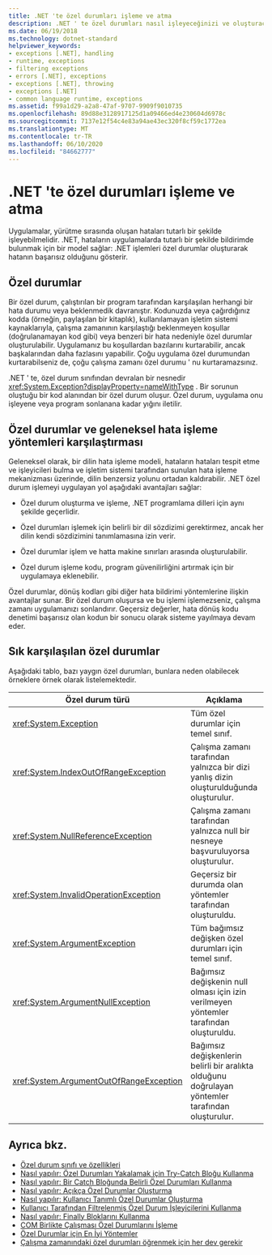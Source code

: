 ```yaml
---
title: .NET 'te özel durumları işleme ve atma
description: .NET ' te özel durumları nasıl işleyeceğinizi ve oluşturacağınızı öğrenin. Özel durumlar, .NET işlemlerinin uygulamalarda başarısız olduğunu gösterir.
ms.date: 06/19/2018
ms.technology: dotnet-standard
helpviewer_keywords:
- exceptions [.NET], handling
- runtime, exceptions
- filtering exceptions
- errors [.NET], exceptions
- exceptions [.NET], throwing
- exceptions [.NET]
- common language runtime, exceptions
ms.assetid: f99a1d29-a2a8-47af-9707-9909f9010735
ms.openlocfilehash: 89d88e3128917125d1a09466ed4e230604d6978c
ms.sourcegitcommit: 7137e12f54c4e83a94ae43ec320f8cf59c1772ea
ms.translationtype: MT
ms.contentlocale: tr-TR
ms.lasthandoff: 06/10/2020
ms.locfileid: "84662777"
---
```

# <a name="handling-and-throwing-exceptions-in-net"></a>.NET 'te özel durumları işleme ve atma

Uygulamalar, yürütme sırasında oluşan hataları tutarlı bir şekilde işleyebilmelidir. .NET, hataların uygulamalarda tutarlı bir şekilde bildirimde bulunmak için bir model sağlar: .NET işlemleri özel durumlar oluşturarak hatanın başarısız olduğunu gösterir.

## <a name="exceptions"></a>Özel durumlar

Bir özel durum, çalıştırılan bir program tarafından karşılaşılan herhangi bir hata durumu veya beklenmedik davranıştır. Kodunuzda veya çağırdığınız kodda (örneğin, paylaşılan bir kitaplık), kullanılamayan işletim sistemi kaynaklarıyla, çalışma zamanının karşılaştığı beklenmeyen koşullar (doğrulanamayan kod gibi) veya benzeri bir hata nedeniyle özel durumlar oluşturulabilir. Uygulamanız bu koşullardan bazılarını kurtarabilir, ancak başkalarından daha fazlasını yapabilir. Çoğu uygulama özel durumundan kurtarabilseniz de, çoğu çalışma zamanı özel durumu ' nu kurtaramazsınız.

.NET ' te, özel durum sınıfından devralan bir nesnedir <xref:System.Exception?displayProperty=nameWithType> . Bir sorunun oluştuğu bir kod alanından bir özel durum oluşur. Özel durum, uygulama onu işleyene veya program sonlanana kadar yığını iletilir.

## <a name="exceptions-vs-traditional-error-handling-methods"></a>Özel durumlar ve geleneksel hata işleme yöntemleri karşılaştırması

Geleneksel olarak, bir dilin hata işleme modeli, hataların hataları tespit etme ve işleyicileri bulma ve işletim sistemi tarafından sunulan hata işleme mekanizması üzerinde, dilin benzersiz yolunu ortadan kaldırabilir. .NET özel durum işlemeyi uygulayan yol aşağıdaki avantajları sağlar:

- Özel durum oluşturma ve işleme, .NET programlama dilleri için aynı şekilde geçerlidir.

- Özel durumları işlemek için belirli bir dil sözdizimi gerektirmez, ancak her dilin kendi sözdizimini tanımlamasına izin verir.

- Özel durumlar işlem ve hatta makine sınırları arasında oluşturulabilir.

- Özel durum işleme kodu, program güvenilirliğini artırmak için bir uygulamaya eklenebilir.

Özel durumlar, dönüş kodları gibi diğer hata bildirimi yöntemlerine ilişkin avantajlar sunar. Bir özel durum oluşursa ve bu işlemi işlemezseniz, çalışma zamanı uygulamanızı sonlandırır. Geçersiz değerler, hata dönüş kodu denetimi başarısız olan kodun bir sonucu olarak sisteme yayılmaya devam eder.

## <a name="common-exceptions"></a>Sık karşılaşılan özel durumlar

Aşağıdaki tablo, bazı yaygın özel durumları, bunlara neden olabilecek örneklere örnek olarak listelemektedir.

| Özel durum türü | Açıklama | Örnek |
| -------------- | ----------- | ------- |
| <xref:System.Exception> | Tüm özel durumlar için temel sınıf. | Hiçbiri (Bu özel durumun türetilmiş bir sınıfını kullanın). |
| <xref:System.IndexOutOfRangeException> | Çalışma zamanı tarafından yalnızca bir dizi yanlış dizin oluşturulduğunda oluşturulur. | Dizinin geçerli aralığının dışında dizin oluşturma: <br /> `arr[arr.Length+1]` |
| <xref:System.NullReferenceException> | Çalışma zamanı tarafından yalnızca null bir nesneye başvuruluyorsa oluşturulur. | `object o = null;` <br /> `o.ToString();` |
| <xref:System.InvalidOperationException> | Geçersiz bir durumda olan yöntemler tarafından oluşturuldu. | `Enumerator.MoveNext()`Temel alınan koleksiyondan bir öğe kaldırıldıktan sonra çağrılıyor. |
| <xref:System.ArgumentException> | Tüm bağımsız değişken özel durumları için temel sınıf. | Hiçbiri (Bu özel durumun türetilmiş bir sınıfını kullanın). |
| <xref:System.ArgumentNullException> | Bağımsız değişkenin null olması için izin verilmeyen yöntemler tarafından oluşturuldu. | `String s = null;` <br /> `"Calculate".IndexOf(s);`|
| <xref:System.ArgumentOutOfRangeException> | Bağımsız değişkenlerin belirli bir aralıkta olduğunu doğrulayan yöntemler tarafından oluşturulur. | `String s = "string";` <br /> `s.Substring(s.Length+1);` |

## <a name="see-also"></a>Ayrıca bkz.

- [Özel durum sınıfı ve özellikleri](exception-class-and-properties.md)
- [Nasıl yapılır: Özel Durumları Yakalamak için Try-Catch Bloğu Kullanma](how-to-use-the-try-catch-block-to-catch-exceptions.md)
- [Nasıl yapılır: Bir Catch Bloğunda Belirli Özel Durumları Kullanma](how-to-use-specific-exceptions-in-a-catch-block.md)
- [Nasıl yapılır: Açıkça Özel Durumlar Oluşturma](how-to-explicitly-throw-exceptions.md)
- [Nasıl yapılır: Kullanıcı Tanımlı Özel Durumlar Oluşturma](how-to-create-user-defined-exceptions.md)
- [Kullanıcı Tarafından Filtrelenmiş Özel Durum İşleyicilerini Kullanma](using-user-filtered-exception-handlers.md)
- [Nasıl yapılır: Finally Bloklarını Kullanma](how-to-use-finally-blocks.md)
- [COM Birlikte Çalışması Özel Durumlarını İşleme](handling-com-interop-exceptions.md)
- [Özel Durumlar için En İyi Yöntemler](best-practices-for-exceptions.md)
- [Çalışma zamanındaki özel durumları öğrenmek için her dev gerekir](https://github.com/dotnet/runtime/blob/master/docs/design/coreclr/botr/exceptions.md)
